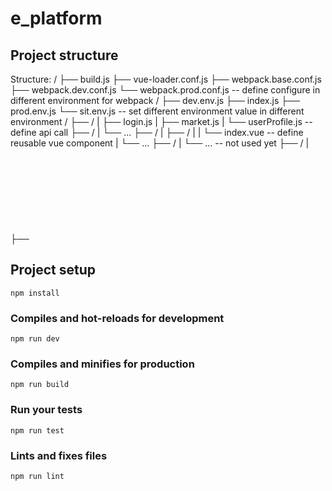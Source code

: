 # e_platform

## Project structure
Structure:
        <build>/
        ├── build.js
        ├── vue-loader.conf.js
        ├── webpack.base.conf.js 
        ├── webpack.dev.conf.js
        └── webpack.prod.conf.js -- define configure in different environment for webpack
        <config>/
        ├── dev.env.js
        ├── index.js
        ├── prod.env.js
        └── sit.env.js -- set different environment value in different environment
        <src>/
        ├── <api>/
        |   ├── login.js
        |   ├── market.js
        |   └── userProfile.js -- define api call
        ├── <assets>/
        |   └── ...
        ├── <conponents>/
        |   ├── <ErrorLog>/
        |   |   └── index.vue -- define reusable vue component
        |   └── ...
        ├── <filters>/
        |   └── ... -- not used yet
        ├── <icons>/
        |   ├── <svg>/
		    |   |   └── ... -- store svg here
        |   └── index.js
        ├── <lang>/
        |   ├── index.js -- internationalization
        |   ├── zh.js
        |   └── en.js
        ├── <mock>/
        |   ├── index.js 
        |   ├── login.js -- define different mock if no backend api ready yet
        |   └── ...
        ├── <router>/
        |   ├── <modules>/
        |   |   ├── market.js -- define specific route mapping
        |   |   └── ...
        |   └── index.js
        ├── <store>/
        |   ├── <modules>/ -- define different module in vuex
        |   |   ├── app.js
        |   |   └── ...
        |   ├── getters.js -- getter for value of state
        |   └── index.js
        ├── <styles>/
        |   ├── mixin.scss -- example scss
        |   └── ... -- other scss or something like this
        ├── <utils>/
        |   ├── auth.js -- utility functions
        |   └── ...
        ├── <views>/
        |   ├── <order>/ 
        |   |   └──  order.vue
        |   └── ... -- definec pages
        ├── App.vue -- root
        ├── main.js -- entry
        └── ...


## Project setup
```
npm install
```

### Compiles and hot-reloads for development
```
npm run dev
```

### Compiles and minifies for production
```
npm run build
```

### Run your tests
```
npm run test
```

### Lints and fixes files
```
npm run lint
```
